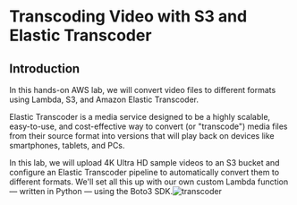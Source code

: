 # Transcoding Video with S3 and Elastic Transcoder

## Introduction

In this hands-on AWS lab, we will convert video files to different formats using Lambda, S3, and Amazon Elastic Transcoder.

Elastic Transcoder is a media service designed to be a highly scalable, easy-to-use, and cost-effective way to convert (or "transcode") media files from their source format into versions that will play back on devices like smartphones, tablets, and PCs.

In this lab, we will upload 4K Ultra HD sample videos to an S3 bucket and configure an Elastic Transcoder pipeline to automatically convert them to different formats. We'll set all this up with our own custom Lambda function — written in Python — using the Boto3 SDK.![transcoder](https://user-images.githubusercontent.com/121056799/236739506-80a275ff-2e69-4392-a4e8-7547014a8ded.png)
